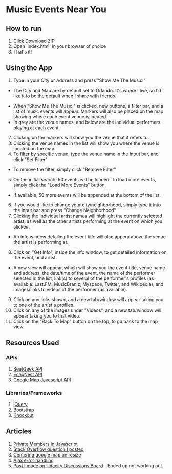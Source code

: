 # Music Events Near You
## How to run
1. Click Download ZIP
2. Open 'index.html' in your browser of choice
3. That's it!

## Using the App
1. Type in your City or Address and press "Show Me The Music!"
* The City and Map are by default set to Orlando. It's where I live, so I'd like it to be the default when I share with friends.
- When "Show Me The Music!" is clicked, new buttons, a filter bar, and a list of music events will appear. Markers will also be placed on the map showing where each event venue is located.
- In grey are the venue names, and below are the individual performers playing at each event.
2. Clicking on the markers will show you the venue that it refers to.
3. Clicking the venue names in the list will show you where the venue is located on the map.
4. To filter by specific venue, type the venue name in the input bar, and click "Set Filter"
- To remove the filter, simply click "Remove Filter"
5. On the initial search, 50 events will be loaded. To load more events, simply click the "Load More Events" button.
- If available, 50 more events will be appended at the bottom of the list.
6. If you would like to change your city/neighborhood, simply type it into the input bar and press "Change Neighborhood"
7. Clicking the individual artist names will highlight the currently selected artist, as well as the other artists performing at the event on which you clicked.
- An info window detailing the event title will also appera above the venue the artist is performing at.
8. Click on "Get Info", inside the info window, to get detailed information on the event, and artist.
- A new view will appear, which will show you the event title, venue name and address, the date/time of the event, the name of the performer selected in the list, link(s) to several of the performer's profiles (as available: Last.FM, MusicBraniz, Myspace, Twitter, and Wikipedia), and images/links to videos of the performer (as available).
9. Click on any links shown, and a new tab/window will appear taking you to one of the artist's profiles.
10. Click on any of the images under "Videos", and a new tab/window will appear taking you to that video.
11. Click on the "Back To Map" button on the top, to go back to the map view.

## Resources Used

### APIs
1. [SeatGeek API](http://platform.seatgeek.com/)
2. [EchoNest API](http://developer.echonest.com/docs/v4)
3. [Google Map Javascript API](https://developers.google.com/maps/documentation/javascript/)

### Libraries/Frameworks
1. [jQuery](https://jquery.com/)
2. [Bootstrap](http://getbootstrap.com/)
3. [Knockout](http://knockoutjs.com/)

## Articles
1. [Private Members in Javascript](http://javascript.crockford.com/private.html)
2. [Stack Overflow question I posted](http://stackoverflow.com/questions/30008144/jquery-ajax-data-object-with-multiple-values-for-the-same-key)
3. [Centering google map on resize](http://stackoverflow.com/questions/8792676/center-google-maps-v3-on-browser-resize-responsive)
4. [Ajax error handling](http://cypressnorth.com/programming/global-ajax-error-handling-with-jquery/)
5. [Post I made on Udacity Discussions Board](http://discussions.udacity.com/t/help-with-figuring-out-how-to-use-this-api/16272) - Ended up not working out.